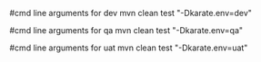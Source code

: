 #cmd line arguments for dev
mvn clean test "-Dkarate.env=dev"

#cmd line arguments for qa
mvn clean test "-Dkarate.env=qa"

#cmd line arguments for uat
mvn clean test "-Dkarate.env=uat"